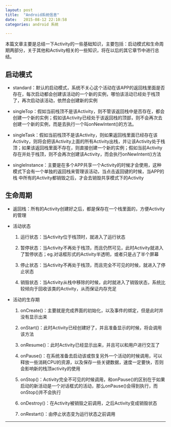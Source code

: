 ```yaml
---
layout: post
title:  "Android系统信息"
date:   2015-08-12 22:10:58
categories: android 系统

---
```

本篇文章主要是总结一下Activity的一些基础知识，主要包括：启动模式和生命周期两部分，关于其他和Activity相关的一些知识，将在以后的其它章节中进行总结。


## 启动模式

 * standard：默认的启动模式，系统不关心这个活动在该APP的返回栈里面是否存在，每次启动都会创建该活动的一个新的实例，哪怕该活动已经处于栈顶了，再次启动该活动，依然会创建新的实例

 * singleTop：假如当前栈顶不是该Activity，则不管该返回栈中是否存在，都会创建一个新的实例；假如该Activity已经处于该返回栈的顶部，则不会再次去创建一个新的实例，而是去执行一个叫onNewIntent()的方法。

 * singleTask：假如当前栈顶不是该Activity，则如果返回栈里面已经存在该Activity，则将会把该Activity上面的所有Activity出栈，并让该Activity处于栈顶；如果该返回栈里面不存在，则直接创建一个新的实例；假如当前Activity存在并处于栈顶，则不会再次创建该Activity，而会执行onNewIntent()方法

 * singleInstance：主要是在多个APP共享一个Activity的时候才会使用，这种模式下会有一个单独的返回栈来管理该活动，当点击返回键的时候，当APP的栈 中所有的Activity都销毁之后，才会去销毁共享模式下的Activity



## 生命周期

 * 返回栈：所有的Activity创建好之后，都是保存在一个栈里面的，方便Activity的管理

 * 活动状态

    1. 运行状态：当Activity位于栈顶时，就进入了运行状态

    2. 暂停状态：当Activity不再处于栈顶，而且仍然可见，此时Activity就进入了暂停状态；eg.对话框形式的Activity半透明，或者只是占了半个屏幕

    3. 停止状态：当Activity不再处于栈顶，而且完全不可见的时候，就进入了停止状态

    4. 销毁状态：当Activity从栈中移除的时候，此时就进入了销毁状态，系统比较倾向于回收该类的Activity，从而保证内存充足

 * 活动的生存期

    1. onCreate()：主要就是完成界面的初始化，以及事件的绑定，但是此时并没有显示出来

    2. onStart()：此时Activity已经创建好了，并且准备显示的时候，将会调用该方法

    3. onResume()：此时Activity已经显示出来，并且可以和用户进行交互了

    4. onPause()：在系统准备去启动该或恢复另外一个活动的时候调用，可以释放一些消耗CPU的资源，以及保存一些关键数据，速度一定要快，否则会影响新的栈顶activity的使用

    5. onStop()：Activity完全不可见的时候调用，和onPause()的区别在于如果启动的新活动是一个对话框式的活动，那么onPause()会得到执行，而onStop()并不会执行

    6. onDestroy()：在Activity被销毁之前调用，之后Activity变成销毁状态

    7. onRestart()：由停止状态变为运行状态之前调用


  ---
